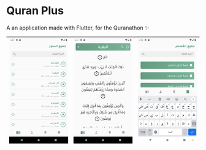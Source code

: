 # Quran Plus
A an application made with Flutter, for the Quranathon ✨

| ![Image](screenshots/1.png?raw=true) | ![Image](screenshots/2.png?raw=true) | ![Image](screenshots/3.png?raw=true) |
| :------------: | :------------: | :------------: |

